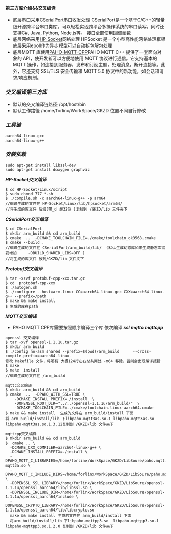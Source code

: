 
#### 第三方库介绍&&交叉编译

+ 底层串口采用[CSerialPort](https://github.com/itas109/CSerialPort)串口收发处理 
CSerialPort是一个基于C/C++的轻量级开源跨平台串口类库，可以轻松实现跨平台多操作系统的串口读写，同时还支持C#, Java, Python, Node.js等。
接口全部使用回调函数
+ 底层网络采用[HP-Socket](https://github.com/ldcsaa/HP-Socket)网络处理
HPSocket 是一个小型高性能网络处理框架底层采用epoll作为异步模型可以自动拆包解包处理
+ 底层MQTT 库使用[PAHO-MQTT-CPP](https://github.com/eclipse/paho.mqtt.cpp)PAHO MQTT C++ 提供了一套面向对象的 API，使开发者可以方便地使用 MQTT 协议进行通信。它支持基本的 MQTT 操作，如连接到服务器，发布和订阅主题，处理消息，断开连接等。此外，它还支持 SSL/TLS 安全传输和 MQTT 5.0 协议中的新功能，如会话和请求/响应机制。

### ***交叉编译第三方库***
+ 默认的交叉编译链路径 /opt/host/bin
+ 默认工作路径 /home/forlinx/WorkSpace/GKZD 位置不同自行修改

### ***工具链***

```
aarch64-linux-gcc  
aarch64-linux-g++
```

### ***安装依赖***
```
sudo apt-get install libssl-dev
sudo apt-get install doxygen graphviz
```
***HP-Socket交叉编译***
```console
$ cd HP-Socket/Linux/script
$ sudo chmod 777 *.sh
$ ./compile.sh -c aarch64-linux-g++ -p arm64
//编译生成的文件在 HP-Socket/Linux/lib/hpsocket/arm64/ 
//将生成的库文件 后缀(带_d 是32位 )复制到 /GKZD/lib 文件夹下
```
 ***CSerialPort交叉编译***
```console
$ cd CSerialPort
$ mkdir arm_build && cd arm_build
$ cmake  ..  -DCMAKE_TOOLCHAIN_FILE=./cmake/toolchain_ok3568.cmake
$ cmake --build .
//编译生成的文件在 CSerialPort/arm_build/lib/  (默认生成动态库如果生成静态库需要增加     -DBUILD_SHARED_LIBS=OFF )  
//将生成的库文件 放到/GKZD/lib 文件夹下
```
 ***Protobuf交叉编译***
```console
$ tar -xzvf protobuf-cpp-xxx.tar.gz
$ cd  protobuf-cpp-xxx
$ ./autogen.sh
$ ./configure --host=arm-linux CC=aarch64-linux-gcc CXX=aarch64-linux-g++ --prefix=/path
$ make && make install
$ 生成的库在path
```
 ***MQTT交叉编译***
+ PAHO MQTT CPP库需要按照顺序编译三个库 依次编译 ***ssl*** ***mqttc*** ***mqttcpp***
```console
openssl 交叉编译
$ tar -xvf openssl-1.1.1u.tar.gz
$ mkdir arm_build
$ ./config no-asm shared --prefix=$(pwd)/arm_build      --cross-compile-prefix=aarch64-linux-
修改 Makefile 文件，将所有 大概124行左右总共两处 -m64 移除，否则会出现编译报错
$ make
$ make  install
//编译生成的文件在 /arm_build
```

```console
mqttc交叉编译
$ mkdir arm_build && cd arm_build
$ cmake  ..  -DPAHO_WITH_SSL=TRUE \
    -DCMAKE_INSTALL_PREFIX=./install  \
    -DOPENSSL_ROOT_DIR="../../openssl-1.1.1u/arm_build/"  \
    -DCMAKE_TOOLCHAIN_FILE=../cmake/toolchain.linux-aarch64.cmake
$ make && make install  生成的文件在 arm_build/install 下面
将 arm_build/install/lib 下libpaho-mqtt3as.so.1 libpaho-mqtt3as.so libpaho-mqtt3as.so.1.3.12复制到 /GKZD/lib 文件夹下
```

```console
mqttcpp交叉编译
$ mkdir arm_build && cd arm_build
$  cmake .. \
  -DCMAKE_CXX_COMPILER=aarch64-linux-g++ \
  -DCMAKE_INSTALL_PREFIX=./install \
  -DPAHO_MQTT_C_LIBRARIES=/home/forlinx/WorkSpace/GKZD/LibSoure/paho.mqtt.c/arm_build/install/lib/libpaho-mqtt3a.so \
  -DPAHO_MQTT_C_INCLUDE_DIRS=/home/forlinx/WorkSpace/GKZD/LibSoure/paho.mqtt.c/arm_build/install/include/ \
  -DOPENSSL_SSL_LIBRARY=/home/forlinx/WorkSpace/GKZD/LibSoure/openssl-1.1.1u/openssl_aarch64/lib/libssl.so \
  -DOPENSSL_INCLUDE_DIR=/home/forlinx/WorkSpace/GKZD/LibSoure/openssl-1.1.1u/openssl_aarch64/include \
  -DOPENSSL_CRYPTO_LIBRARY=/home/forlinx/WorkSpace/GKZD/LibSoure/openssl-1.1.1u/openssl_aarch64/lib/libcrypto.so
  make && make install 生成的文件在 arm_build/install 下面
  将arm_build/install/lib 下libpaho-mqttpp3.so  libpaho-mqttpp3.so.1  libpaho-mqttpp3.so.1.2.0 复制到 /GKZD/lib 文件夹下
```